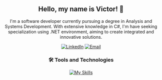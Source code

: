 <h2 align="center">Hello, my name is Victor! 👋</h2>

<p align="center">
  I'm a software developer currently pursuing a degree in Analysis and Systems Development. With extensive knowledge in C#, I'm have seeking specialization using .NET environment, aiming to create integrated and innovative solutions.
</p>

<div align="center">
  
  [![LinkedIn](https://img.shields.io/badge/LinkedIn-%230077B5.svg?style=for-the-badge&logo=linkedin&logoColor=white)](https://www.linkedin.com/in/vbmaciel/)
  [![Email](https://img.shields.io/badge/Email-%230077B5.svg?style=for-the-badge&logo=maildotru&logoColor=white)](mailto:vbastosmaciel@outlook.com.br)
</div>

<div align="center">
  <h3>🛠️ Tools and Technologies</h3>

  [![My Skills](https://skillicons.dev/icons?i=git,java,cs,dotnet,ts,angular,vue,godot&theme=light)](https://skillicons.dev)
</div>



